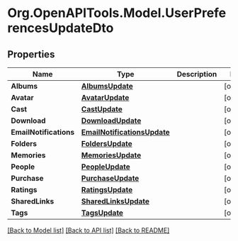 # Org.OpenAPITools.Model.UserPreferencesUpdateDto

## Properties

Name | Type | Description | Notes
------------ | ------------- | ------------- | -------------
**Albums** | [**AlbumsUpdate**](AlbumsUpdate.md) |  | [optional] 
**Avatar** | [**AvatarUpdate**](AvatarUpdate.md) |  | [optional] 
**Cast** | [**CastUpdate**](CastUpdate.md) |  | [optional] 
**Download** | [**DownloadUpdate**](DownloadUpdate.md) |  | [optional] 
**EmailNotifications** | [**EmailNotificationsUpdate**](EmailNotificationsUpdate.md) |  | [optional] 
**Folders** | [**FoldersUpdate**](FoldersUpdate.md) |  | [optional] 
**Memories** | [**MemoriesUpdate**](MemoriesUpdate.md) |  | [optional] 
**People** | [**PeopleUpdate**](PeopleUpdate.md) |  | [optional] 
**Purchase** | [**PurchaseUpdate**](PurchaseUpdate.md) |  | [optional] 
**Ratings** | [**RatingsUpdate**](RatingsUpdate.md) |  | [optional] 
**SharedLinks** | [**SharedLinksUpdate**](SharedLinksUpdate.md) |  | [optional] 
**Tags** | [**TagsUpdate**](TagsUpdate.md) |  | [optional] 

[[Back to Model list]](../../README.md#documentation-for-models) [[Back to API list]](../../README.md#documentation-for-api-endpoints) [[Back to README]](../../README.md)

